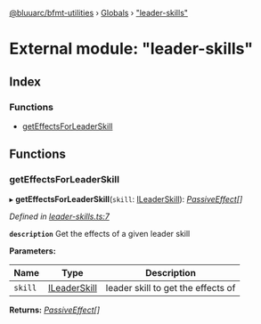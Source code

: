 [@bluuarc/bfmt-utilities](../README.md) › [Globals](../globals.md) › ["leader-skills"](_leader_skills_.md)

# External module: "leader-skills"

## Index

### Functions

* [getEffectsForLeaderSkill](_leader_skills_.md#geteffectsforleaderskill)

## Functions

###  getEffectsForLeaderSkill

▸ **getEffectsForLeaderSkill**(`skill`: [ILeaderSkill](../interfaces/_datamine_types_.ileaderskill.md)): *[PassiveEffect](_datamine_types_.md#passiveeffect)[]*

*Defined in [leader-skills.ts:7](https://github.com/BluuArc/bfmt-utilities/blob/2dbb89b/src/leader-skills.ts#L7)*

**`description`** Get the effects of a given leader skill

**Parameters:**

Name | Type | Description |
------ | ------ | ------ |
`skill` | [ILeaderSkill](../interfaces/_datamine_types_.ileaderskill.md) | leader skill to get the effects of  |

**Returns:** *[PassiveEffect](_datamine_types_.md#passiveeffect)[]*
